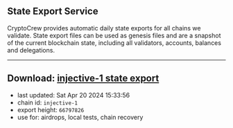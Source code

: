 ## State Export Service
CryptoCrew provides automatic daily state exports for all chains we validate. State export files can be used as genesis files and are a snapshot of the current blockchain state, including all validators, accounts, balances and delegations.

---
**Download: [injective-1 state export](https://dl-eu2.ccvalidators.com/SERVICE/injective/injective-1_export_66797826.json)**
---

- last updated: Sat Apr 20 2024 15:33:56
- chain id: `injective-1`
- export height: `66797826`
- use for: airdrops, local tests, chain recovery
